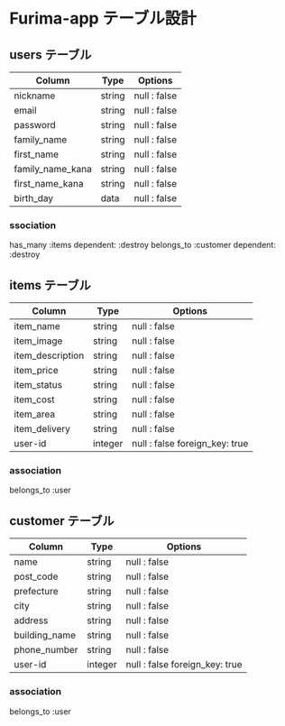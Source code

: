 # Furima-app テーブル設計

## users テーブル

| Column           | Type   | Options      |
| ---------------- | ------ | ----------   |
| nickname         | string | null : false | 
| email            | string | null : false | 
| password         | string | null : false | 
| family_name      | string | null : false | 
| first_name       | string | null : false | 
| family_name_kana | string | null : false | 
| first_name_kana  | string | null : false | 
| birth_day        | data   | null : false | 

### ssociation
has_many   :items dependent: :destroy
belongs_to :customer dependent: :destroy


## items テーブル

| Column           | Type    | Options                        |
| ---------------- | --------| ----------------------------   |
| item_name        | string  | null : false                   | 
| item_image       | string  | null : false                   | 
| item_description | string  | null : false                   | 
| item_price       | string  | null : false                   |  
| item_status      | string  | null : false                   | 
| item_cost        | string  | null : false                   | 
| item_area        | string  | null : false                   | 
| item_delivery    | string  | null : false                   | 
| user-id          | integer | null : false  foreign_key: true| 

### association
belongs_to :user 

## customer テーブル

| Column        | Type    | Options                        |
| ------------- | --------| ----------------------------   |
| name          | string  | null : false                   | 
| post_code     | string  | null : false                   | 
| prefecture    | string  | null : false                   | 
| city          | string  | null : false                   |  
| address       | string  | null : false                   | 
| building_name | string  | null : false                   | 
| phone_number  | string  | null : false                   | 
| user-id       | integer | null : false  foreign_key: true| 

### association
belongs_to :user




